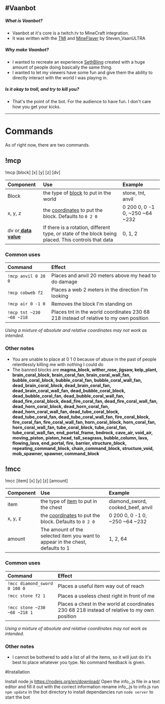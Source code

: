 #Vaanbot
------------
##### What is Vaanbot?
- Vaanbot at it&apos;s core is a twitch.tv to MineCraft integration.
- It was written with the [TMI](https://docs.tmijs.org/ "TMI") and [MineFlayer](https://github.com/PrismarineJS/mineflayer "MineFlayer") by Steven_VaanULTRA

##### Why make Vaanbot?
- I wanted to recreate an experience [SethBling](https://www.twitch.tv/sethbling "SethBling") created with a huge amount of people doing basically the same thing.
- I wanted to let my viewers have some fun and give them the ability to directly interact with the world I was playing in.

##### Is it okay to troll, and try to kill you?
- That's the point of the bot. For the audience to have fun. I don't care how you get your kicks.

------------

#  Commands

As of right now, there are two commands.

##  !mcp
!mcp [block] [x] [y] [z] [dv]

| Component  | Use  | Example  |
| :------------ | :------------ | :------------ |
| Block  | the type of [block](https://minecraft.gamepedia.com/Java_Edition_data_values/Block_IDs "block") to put in the world | stone, tnt, anvil  | 
| x, y, z  | the [coordinates](https://minecraft.gamepedia.com/Coordinates "coordinates") to put the block. Defaults to `0 2 0` | 0 200 0, 0 -1 0, ~250 ~64 ~232  |
| dv or[ **data value**](https://minecraft.gamepedia.com/Java_Edition_data_values#Blocks " **data value**") |If there is a rotation, different type, or state of the block being placed. This controls that data| 0, 1, 2

### Common uses
| Command  | Effect  |
| :------------ | :------------ |
| `!mcp anvil 0 20 0` | Places and anvil 20 meters above my head to do damage|
| `!mcp cobweb f2` | Places a web 2 meters in the direction I'm looking|
|  `!mcp air 0 -1 0` | Removes the block I&apos;m standing on  |
| `!mcp tnt ~230 ~68 ~218`  | Places tnt in the world coordinates 230 68 218 instead of relative to my own position 
*Using a mixture of absolute and relative coordinates may not work as intended.*  
### Other notes
- You are unable to place at 0 1 0 because of abuse in the past of people relentlessly killing me with nothing I could do
- The banned blocks are **magma_block, wither_rose, jigsaw, kelp_plant, brain_coral_block, brain_coral_fan, brain_coral_wall_fan, bubble_coral_block, bubble_coral_fan, bubble_coral_wall_fan, dead_brain_coral_block, dead_brain_coral_fan, dead_brain_coral_wall_fan, dead_bubble_coral_block, dead_bubble_coral_fan, dead_bubble_coral_wall_fan, dead_fire_coral_block, dead_fire_coral_fan, dead_fire_coral_wall_fan, dead_horn_coral_block, dead_horn_coral_fan, dead_horn_coral_wall_fan, dead_tube_coral_block, dead_tube_coral_fan, dead_tube_coral_wall_fan, fire_coral_block, fire_coral_fan, fire_coral_wall_fan, horn_coral_block, horn_coral_fan, horn_coral_wall_fan, tube_coral_block, tube_coral_fan, tube_coral_wall_fan, end_portal_frame, bedrock, cave_air, void_air, moving_piston, piston_head, tall_seagrass, bubble_column, lava, flowing_lava, end_portal, fire, barrier, structure_block, repeating_command_block, chain_command_block, structure_void, mob_spawner, spawner, command_block**

##  !mcc
!mcc [item] [x] [y] [z] [amount]

| Component  | Use  | Example  |
| :------------ | :------------ | :------------ |
| item  | the type of [item](https://minecraft.gamepedia.com/Java_Edition_data_values#Items "Items") to put in the chest | diamond_sword, cooked_beef, anvil  | 
| x, y, z  | the [coordinates](https://minecraft.gamepedia.com/Coordinates "coordinates") to put the block. Defaults to `0 2 0` | 0 200 0, 0 -1 0, ~250 ~64 ~232  |
| amount | The amount of the selected item you want to appear in the chest, defaults to 1 | 1, 2, 64

### Common uses
| Command  | Effect  |
| :------------ | :------------ |
| `!mcc diamond_sword 0 100 0` | Places a useful item way out of reach|
| `!mcc stone f2 1` | Places a useless chest right in front of me|
| `!mcc stone ~230 ~68 ~218 1`  | Places a chest in the world at coordinates 230 68 218 instead of relative to my own position 
*Using a mixture of absolute and relative coordinates may not work as intended.*  

### Other notes
- I cannot be bothered to add a list of all the items, so it will just do it's best to place whatever you type. No command feedback is given.

#Installation

Install node js https://nodejs.org/en/download/
Open the info_.js file in a text editor and fill it out with the correct information
rename info_.js to info.js
run `npm update` in the bot directory to install dependancies
run `node server` to start the bot
